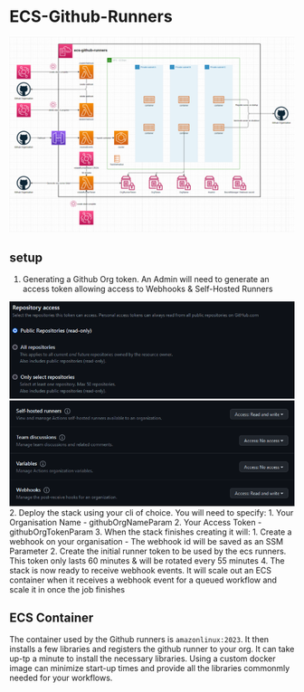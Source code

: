 # ECS-Github-Runners

![Diagram](images/diagram.png)  

## setup

  1. Generating a Github Org token.
An Admin will need to generate an access token allowing access to Webhooks & Self-Hosted Runners

![Access Token Repo Access](/images/RepositoryAccess.png)
![Access Token Permissions](/images/Permissions.png)
  2. Deploy the stack using your cli of choice. You will need to specify:
     1. Your Organisation Name - githubOrgNameParam
     2. Your Access Token - githubOrgTokenParam
  3. When the stack finishes creating it will:
     1. Create a webhook on your organisation - The webhook id will be saved as an SSM Parameter
     2. Create the initial runner token to be used by the ecs runners. This token only lasts 60 minutes & will be rotated every 55 minutes
  4. The stack is now ready to receive webhook events. It will scale out an ECS container when it receives a webhook event for a queued workflow and scale it in once the job finishes

## ECS Container

The container used by the Github runners is `amazonlinux:2023`. It then installs a few libraries and registers the github runner to your org. It can take up-tp a minute to install the necessary libraries. Using a custom docker image can minimize start-up times and provide all the libraries commonmly needed for your workflows.
